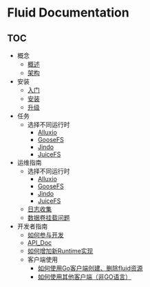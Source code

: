 # Fluid Documentation

<!-- markdownlint-disable MD007 -->
<!-- markdownlint-disable MD032 -->

## TOC

+ 概念
  - [概述](concepts/overview.md)
  - [架构](concepts/architecture.md)
+ 安装
  - [入门](installation/getstarted.md)
  - [安装](installation/installation.md)
  - [升级](installation/upgrade.md)
+ 任务
  + 选择不同运行时
  	- [Alluxio](./runtime_alluxio/task/README.md)
  	- [GooseFS]()
  	- [Jindo]()
  	- [JuiceFS]()
+ 运维指南
  + 选择不同运行时
  	- [Alluxio](./runtime_alluxio/operation/README.md)
  	- [GooseFS]()
  	- [Jindo]()
  	- [JuiceFS]()
  - [日志收集](operation/collect_log.md)
  - [数据卷挂载问题](operation/debug-fuse.md)
+ 开发者指南
  - [如何参与开发](dev/how_to_develop.md)
  - [API_Doc](dev/api_doc.md)
  - [如何增加新Runtime实现](dev/runtime_dev_guide.md)
  + 客户端使用
    - [如何使用Go客户端创建、删除fluid资源](dev/use_go_create_resource.md)
    - [如何使用其他客户端（非GO语言）](dev/multiple-client-support.md)